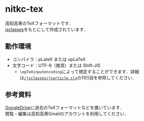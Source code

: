 # nitkc-tex

高知高専のTeXフォーマットです．  
[jsclasses](https://github.com/texjporg/jsclasses)をもとにして作成されています．

## 動作環境

- コンパイラ：pLateX または upLaTeX
- 文字コード：UTF-8（推奨）または Shift-JIS
  - `\epTeXinputencoding`によって規定することができます．詳細は[`/jsclasses/jsarticle.cls`](https://github.com/ebifly5011/nitkc-tex/blob/main/jsclasses/jsarticle.cls)の11行目を参照してください．

## 参考資料

[GoogleDrive](https://drive.google.com/drive/folders/1jOq6MtqWayMYRZn6KhJhkcl27fzU33CQ?usp=sharing)に過去のTeXフォーマットなどを置いています．  
閲覧・編集は高知高専Gmailのアカウントを利用してください．
